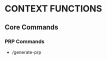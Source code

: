 # CONTEXT FUNCTIONS

## Core Commands

### PRP Commands
- /generate-prp <template> <name>
- /validate-prp <file>
- /execute-prp <file>

### MCP Commands
- /mcp-security-scan <path>
- /mcp-doc-access <api>
- /mcp-pattern-recall <problem>
- /mcp-research <query>
- /mcp-ui-validate <component>

### Context Commands
- /validate-context
- /update-stack <pattern>

## Usage Examples
```bash
/generate-prp agent "new-coordinator"
/mcp-research "DeFi best practices 2024"
/mcp-security-scan apps/
```